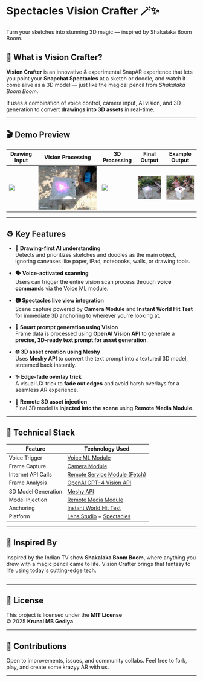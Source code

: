 # Spectacles Vision Crafter 🪄✨  
Turn your sketches into stunning 3D magic — inspired by Shakalaka Boom Boom.

## 📸 What is Vision Crafter?

**Vision Crafter** is an innovative & experimental SnapAR experience that lets you point your **Snapchat Spectacles** at a sketch or doodle, and watch it come alive as a 3D model — just like the magical pencil from *Shakalaka Boom Boom*.

It uses a combination of voice control, camera input, AI vision, and 3D generation to convert **drawings into 3D assets** in real-time.

---

## 🎬 Demo Preview

| Drawing Input | Vision Processing | 3D Processing | Final Output | Example Output |
|---------------|------------------|--------------------|----------------|----------------|
| ![](./DemoPreview/drawing.gif) | ![](./DemoPreview/imagetoprompt.gif) | ![](./DemoPreview/progress.gif) | ![](./DemoPreview/ready2.gif) | ![](./DemoPreview/ready.gif) |

---

## ⚙️ Key Features

- **🎨 Drawing-first AI understanding**  
  Detects and prioritizes sketches and doodles as the main object, ignoring canvases like paper, iPad, notebooks, walls, or drawing tools. 

- **🗣️ Voice-activated scanning**  
  Users can trigger the entire vision scan process through **voice commands** via the Voice ML module.

- **📷 Spectacles live view integration**  
  Scene capture powered by **Camera Module** and **Instant World Hit Test** for immediate 3D anchoring to wherever you're looking at.

- **🧠 Smart prompt generation using Vision**  
  Frame data is processed using **OpenAI Vision API** to generate a **precise, 3D-ready text prompt for asset generation**.

- **🌐 3D asset creation using Meshy**  
  Uses **Meshy API** to convert the text prompt into a textured 3D model, streamed back instantly.

- **✨ Edge-fade overlay trick**  
  A visual UX trick to **fade out edges** and avoid harsh overlays for a seamless AR experience.

- **🧊 Remote 3D asset injection**  
  Final 3D model is **injected into the scene** using **Remote Media Module**.

---

## 🧪 Technical Stack

| Feature              | Technology Used                                                                 |
|----------------------|----------------------------------------------------------------------------------|
| Voice Trigger         | [Voice ML Module](https://developers.snap.com/lens-studio/features/voice-ml/speech-recognition) |
| Frame Capture         | [Camera Module](https://developers.snap.com/spectacles/about-spectacles-features/apis/camera-module)  |
| Internet API Calls    | [Remote Service Module (Fetch)](https://developers.snap.com/spectacles/about-spectacles-features/apis/internet-access) |
| Frame Analysis        | [OpenAI GPT-4 Vision API](https://platform.openai.com/docs/guides/images?api-mode=responses)      |
| 3D Model Generation   | [Meshy API](https://docs.meshy.ai/api/text-to-3d)                                               |
| Model Injection       | [Remote Media Module](https://developers.snap.com/lens-studio/api/lens-scripting/classes/Built-In.RemoteMediaModule.html#loadresourceasgltfasset) |
| Anchoring             | [Instant World Hit Test](https://developers.snap.com/lens-studio/features/ar-tracking/world/world-templates/instant-world-hit-test) |
| Platform              | [Lens Studio](https://ar.snap.com/) + [Spectacles](https://www.spectacles.com/?lang=en-US) |


---

## 🧒 Inspired By

Inspired by the Indian TV show **Shakalaka Boom Boom**, where anything you drew with a magic pencil came to life. Vision Crafter brings that fantasy to life using today's cutting-edge tech.

---


---

## 📜 License

This project is licensed under the **MIT License**  
© 2025 **Krunal MB Gediya**

---

## 🤝 Contributions

Open to improvements, issues, and community collabs. Feel free to fork, play, and create some krazyy AR with us.

---
